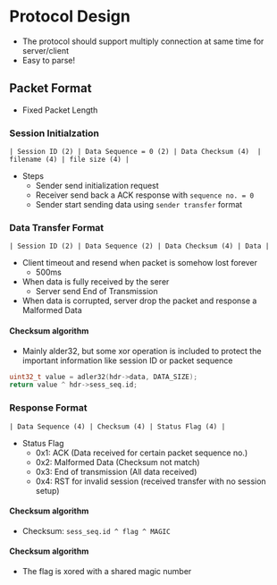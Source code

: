 # Protocol Design

- The protocol should support multiply connection at same time for server/client
- Easy to parse!

## Packet Format

- Fixed Packet Length

### Session Initialzation

```
| Session ID (2) | Data Sequence = 0 (2) | Data Checksum (4)  | filename (4) | file size (4) |
```

- Steps
    - Sender send initialization request
    - Receiver send back a ACK response with `sequence no. = 0`
    - Sender start sending data using `sender transfer` format

### Data Transfer Format

```
| Session ID (2) | Data Sequence (2) | Data Checksum (4) | Data |
```

- Client timeout and resend when packet is somehow lost forever
    - 500ms
- When data is fully received by the serer
    - Server send End of Transmission
- When data is corrupted, server drop the packet and response a Malformed Data

#### Checksum algorithm

- Mainly alder32, but some xor operation is included to protect the important information like session ID or packet sequence

```c
uint32_t value = adler32(hdr->data, DATA_SIZE);
return value ^ hdr->sess_seq.id;
```

### Response Format

```
| Data Sequence (4) | Checksum (4) | Status Flag (4) |
```

- Status Flag
    - 0x1: ACK (Data received for certain packet sequence no.)
    - 0x2: Malformed Data (Checksum not match)
    - 0x3: End of transmission (All data received)
    - 0x4: RST for invalid session (received transfer with no session setup)

#### Checksum algorithm

- Checksum: `sess_seq.id ^ flag ^ MAGIC`

#### Checksum algorithm

- The flag is xored with a shared magic number
